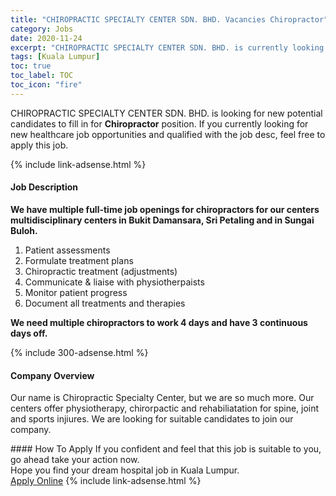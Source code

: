 ```yaml
---
title: "CHIROPRACTIC SPECIALTY CENTER SDN. BHD. Vacancies Chiropractor" 
category: Jobs 
date: 2020-11-24 
excerpt: "CHIROPRACTIC SPECIALTY CENTER SDN. BHD. is currently looking for suitable person to fill in the Chiropractor which positioned at Kuala Lumpur" 
tags: [Kuala Lumpur] 
toc: true 
toc_label: TOC 
toc_icon: "fire" 
--- 
```


<p>CHIROPRACTIC SPECIALTY CENTER SDN. BHD. is looking for new potential candidates to fill in for <b>Chiropractor</b> position. If you currently looking for new healthcare job opportunities and qualified with the job desc, feel free to apply this job.
</p>{% include link-adsense.html %} 
<div><div><div><h4>Job Description</h4></div></div><div><div><span><div><p><strong>We have multiple full-time job openings for chiropractors for our centers multidisciplinary centers in Bukit Damansara, Sri Petaling and in Sungai Buloh.&#160;</strong></p><ol><li>Patient assessments</li><li>Formulate treatment plans</li><li>Chiropractic treatment (adjustments)</li><li>Communicate &amp; liaise with physiotherpaists</li><li>Monitor patient progress</li><li>Document all treatments and therapies</li></ol><p><strong>We need multiple chiropractors to work 4 days and have 3 continuous days off.</strong></p></div></span></div></div></div> 
{% include 300-adsense.html %} 
<div><div><div><h4>Company Overview</h4></div></div><div><div><span><div><p>Our name is Chiropractic Specialty Center, but we are so much more. Our centers offer physiotherapy, chirorpactic and&#160;rehabiliatation for spine, joint and sports injiures. We are looking for suitable candidates to join our company.</p></div></span></div></div></div> 
#### How To Apply 
If you confident and feel that this job is suitable to you, go ahead take your action now. <br/> 
Hope you find your dream hospital job in Kuala Lumpur. <br/> 
<a href="https://www.jobstreet.com.my/en/job/chiropractor-4429184?jobId=jobstreet-my-job-4429184&sectionRank=2&token=0~f026d83f-433d-4bc1-b5cb-d2be05a43e90&fr=SRP%20View%20In%20New%20Ta" class="btn btn--warning" target="_blank" rel="nofollow noopenner">Apply Online</a> 
{% include link-adsense.html %} 
